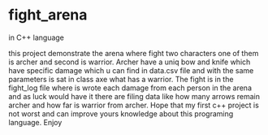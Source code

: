# fight_arena
in C++ language


this project demonstrate the arena where fight two characters one of them is archer and second is warrior. Archer have a uniq bow and knife which have specific damage which u can find in data.csv file and with the same parameters is sat in class axe what has a warrior. The fight is in the fight_log file where is wrote each damage from each person in the arena and as luck would have it there are filing data like how many arrows remain archer and how far is warrior from archer. Hope that my first c++ project is not worst and can improve yours knowledge about this programing language. Enjoy
